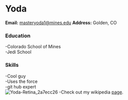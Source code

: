 # Yoda
**Email:** masteryoda1@mines.edu
**Address:** Golden, CO
### Education
-Colorado School of Mines   
-Jedi School     
### Skills
-Cool guy      
-Uses the force    
-git hub expert        
![Yoda-Retina_2a7ecc26](https://user-images.githubusercontent.com/98432300/216250059-77f331fc-9356-4deb-ba8d-5bdea0b22db2.jpeg)
-Check out my wikipedia [page](https://en.wikipedia.org/wiki/Yoda "Yoda").
